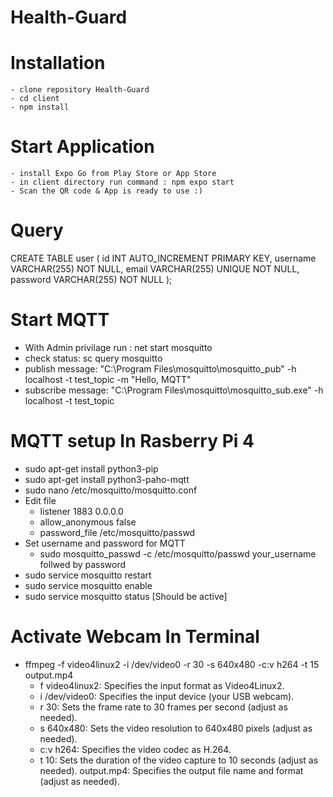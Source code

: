 # Health-Guard

# Installation

    - clone repository Health-Guard
    - cd client
    - npm install

# Start Application

    - install Expo Go from Play Store or App Store
    - in client directory run command : npm expo start
    - Scan the QR code & App is ready to use :)

# Query

CREATE TABLE user (
id INT AUTO_INCREMENT PRIMARY KEY,
username VARCHAR(255) NOT NULL,
email VARCHAR(255) UNIQUE NOT NULL,
password VARCHAR(255) NOT NULL
);

# Start MQTT

- With Admin privilage run : net start mosquitto
- check status: sc query mosquitto
- publish message: "C:\Program Files\mosquitto\mosquitto_pub" -h localhost -t test_topic -m "Hello, MQTT"
- subscribe message: "C:\Program Files\mosquitto\mosquitto_sub.exe" -h localhost -t test_topic

# MQTT setup In Rasberry Pi 4

- sudo apt-get install python3-pip
- sudo apt-get install python3-paho-mqtt
- sudo nano /etc/mosquitto/mosquitto.conf
- Edit file
  - listener 1883 0.0.0.0
  - allow_anonymous false
  - password_file /etc/mosquitto/passwd
- Set username and password for MQTT
  - sudo mosquitto_passwd -c /etc/mosquitto/passwd your_username follwed by password
- sudo service mosquitto restart
- sudo service mosquitto enable
- sudo service mosquitto status [Should be active]

# Activate Webcam In Terminal

- ffmpeg -f video4linux2 -i /dev/video0 -r 30 -s 640x480 -c:v h264 -t 15 output.mp4
  - f video4linux2: Specifies the input format as Video4Linux2.
  - i /dev/video0: Specifies the input device (your USB webcam).
  - r 30: Sets the frame rate to 30 frames per second (adjust as needed).
  - s 640x480: Sets the video resolution to 640x480 pixels (adjust as needed).
  - c:v h264: Specifies the video codec as H.264.
  - t 10: Sets the duration of the video capture to 10 seconds (adjust as needed).
    output.mp4: Specifies the output file name and format (adjust as needed).
